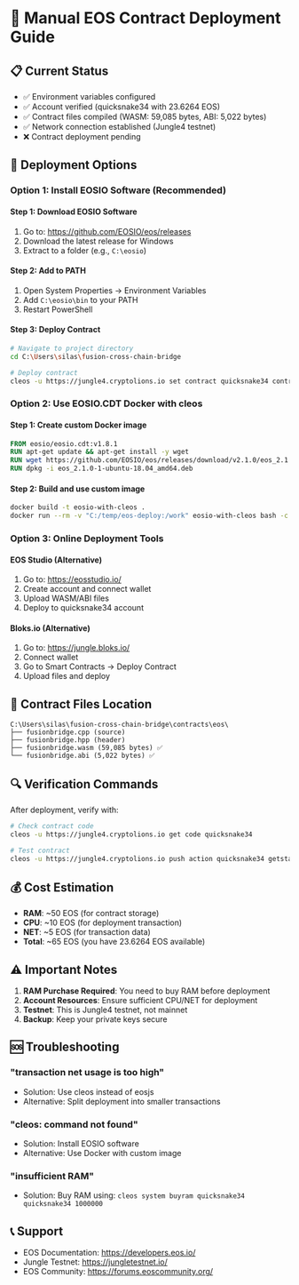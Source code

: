 # 🚀 Manual EOS Contract Deployment Guide

## 📋 Current Status
- ✅ Environment variables configured
- ✅ Account verified (quicksnake34 with 23.6264 EOS)
- ✅ Contract files compiled (WASM: 59,085 bytes, ABI: 5,022 bytes)
- ✅ Network connection established (Jungle4 testnet)
- ❌ Contract deployment pending

## 🔧 Deployment Options

### Option 1: Install EOSIO Software (Recommended)

#### Step 1: Download EOSIO Software
1. Go to: https://github.com/EOSIO/eos/releases
2. Download the latest release for Windows
3. Extract to a folder (e.g., `C:\eosio`)

#### Step 2: Add to PATH
1. Open System Properties → Environment Variables
2. Add `C:\eosio\bin` to your PATH
3. Restart PowerShell

#### Step 3: Deploy Contract
```bash
# Navigate to project directory
cd C:\Users\silas\fusion-cross-chain-bridge

# Deploy contract
cleos -u https://jungle4.cryptolions.io set contract quicksnake34 contracts\eos fusionbridge.wasm fusionbridge.abi
```

### Option 2: Use EOSIO.CDT Docker with cleos

#### Step 1: Create custom Docker image
```dockerfile
FROM eosio/eosio.cdt:v1.8.1
RUN apt-get update && apt-get install -y wget
RUN wget https://github.com/EOSIO/eos/releases/download/v2.1.0/eos_2.1.0-1-ubuntu-18.04_amd64.deb
RUN dpkg -i eos_2.1.0-1-ubuntu-18.04_amd64.deb
```

#### Step 2: Build and use custom image
```bash
docker build -t eosio-with-cleos .
docker run --rm -v "C:/temp/eos-deploy:/work" eosio-with-cleos bash -c "cd /work && cleos -u https://jungle4.cryptolions.io set contract quicksnake34 . fusionbridge.wasm fusionbridge.abi"
```

### Option 3: Online Deployment Tools

#### EOS Studio (Alternative)
1. Go to: https://eosstudio.io/
2. Create account and connect wallet
3. Upload WASM/ABI files
4. Deploy to quicksnake34 account

#### Bloks.io (Alternative)
1. Go to: https://jungle.bloks.io/
2. Connect wallet
3. Go to Smart Contracts → Deploy Contract
4. Upload files and deploy

## 📁 Contract Files Location
```
C:\Users\silas\fusion-cross-chain-bridge\contracts\eos\
├── fusionbridge.cpp (source)
├── fusionbridge.hpp (header)
├── fusionbridge.wasm (59,085 bytes) ✅
└── fusionbridge.abi (5,022 bytes) ✅
```

## 🔍 Verification Commands

After deployment, verify with:
```bash
# Check contract code
cleos -u https://jungle4.cryptolions.io get code quicksnake34

# Test contract
cleos -u https://jungle4.cryptolions.io push action quicksnake34 getstats '[]' -p quicksnake34
```

## 💰 Cost Estimation
- **RAM**: ~50 EOS (for contract storage)
- **CPU**: ~10 EOS (for deployment transaction)
- **NET**: ~5 EOS (for transaction data)
- **Total**: ~65 EOS (you have 23.6264 EOS available)

## ⚠️ Important Notes
1. **RAM Purchase Required**: You need to buy RAM before deployment
2. **Account Resources**: Ensure sufficient CPU/NET for deployment
3. **Testnet**: This is Jungle4 testnet, not mainnet
4. **Backup**: Keep your private keys secure

## 🆘 Troubleshooting

### "transaction net usage is too high"
- Solution: Use cleos instead of eosjs
- Alternative: Split deployment into smaller transactions

### "cleos: command not found"
- Solution: Install EOSIO software
- Alternative: Use Docker with custom image

### "insufficient RAM"
- Solution: Buy RAM using: `cleos system buyram quicksnake34 quicksnake34 1000000`

## 📞 Support
- EOS Documentation: https://developers.eos.io/
- Jungle Testnet: https://jungletestnet.io/
- EOS Community: https://forums.eoscommunity.org/ 